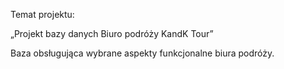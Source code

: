 Temat projektu:
 
„Projekt bazy danych Biuro podróży KandK Tour” 
 
Baza obsługująca wybrane aspekty funkcjonalne biura podróży. 

